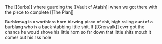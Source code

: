 The [[Burbs]] where guarding the [[Vault of Ataish]] when we got there with the piece to complete [[The Plan]]

Burblemug is a worthless horn blowing piece of shit, high rolling cunt of a burblang who is a back stabbing little shit. 
If [[Grenvalk]] ever got the chance he would shove his little horn so far down that little shits mouth it comes out his ass hole 